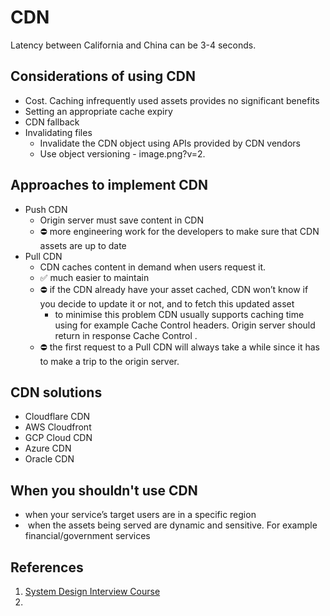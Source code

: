 # CDN
Latency between California and China can be 3-4 seconds. 

## Considerations of using CDN
- Cost. Caching infrequently used assets provides no significant benefits
- Setting an appropriate cache expiry
- CDN fallback
- Invalidating files
	- Invalidate the CDN object using APIs provided by CDN vendors
	- Use object versioning - image.png?v=2.
## Approaches to implement CDN
- Push CDN
	- Origin server must save content in CDN
	- ⛔ more engineering work for the developers to make sure that CDN assets are up to date
- Pull CDN
	- CDN caches content in demand when users request it.
	- ✅ much easier to maintain
	- ⛔ if the CDN already have your asset cached, CDN won’t know if you decide to update it or not, and to fetch this updated asset
		- to minimise this problem CDN usually supports caching time using for example Cache Control  headers. Origin server should return in response Cache Control .
	- ⛔ the first request to a Pull CDN will always take a while since it has to make a trip to the origin server.
## CDN solutions
- Cloudflare CDN
- AWS Cloudfront
- GCP Cloud CDN
- Azure CDN
- Oracle CDN

## When you shouldn't use CDN
- when your service’s target users are in a specific region
-  when  the assets being served are dynamic and sensitive. For example financial/government services

## References
1. [System Design Interview Course](https://www.tryexponent.com/courses/system-design-interview/fundamentals-system-design/content-delivery-network)
2. 